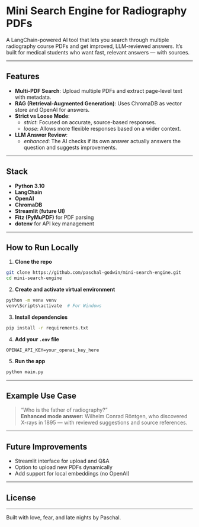 # Mini Search Engine for Radiography PDFs

A LangChain-powered AI tool that lets you search through multiple radiography course PDFs and get improved, LLM-reviewed answers. It’s built for medical students who want fast, relevant answers — with sources.

---

## Features
- **Multi-PDF Search**: Upload multiple PDFs and extract page-level text with metadata.
- **RAG (Retrieval-Augmented Generation)**: Uses ChromaDB as vector store and OpenAI for answers.
- **Strict vs Loose Mode**:
  - *strict*: Focused on accurate, source-based responses.
  - *loose*: Allows more flexible responses based on a wider context.
- **LLM Answer Review**:
  - *enhanced*: The AI checks if its own answer actually answers the question and suggests improvements.

---

## Stack
- **Python 3.10**
- **LangChain**
- **OpenAI**
- **ChromaDB**
- **Streamlit (future UI)**
- **Fitz (PyMuPDF)** for PDF parsing
- **dotenv** for API key management

---

## How to Run Locally

1. **Clone the repo**
```bash
git clone https://github.com/paschal-godwin/mini-search-engine.git
cd mini-search-engine
```

2. **Create and activate virtual environment**
```bash
python -m venv venv
venv\Scripts\activate  # For Windows
```

3. **Install dependencies**
```bash
pip install -r requirements.txt
```

4. **Add your `.env` file**
```env
OPENAI_API_KEY=your_openai_key_here
```

5. **Run the app**
```bash
python main.py
```

---

## Example Use Case
> “Who is the father of radiography?”  
**Enhanced mode answer:** Wilhelm Conrad Röntgen, who discovered X-rays in 1895 — with reviewed suggestions and source references.

---

## Future Improvements
- Streamlit interface for upload and Q&A
- Option to upload new PDFs dynamically
- Add support for local embeddings (no OpenAI)

---

## License


---

Built with love, fear, and late nights by Paschal.

